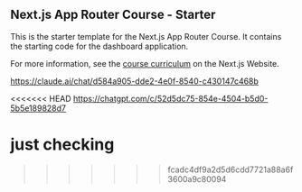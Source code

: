 ## Next.js App Router Course - Starter

This is the starter template for the Next.js App Router Course. It contains the starting code for the dashboard application.

For more information, see the [course curriculum](https://nextjs.org/learn) on the Next.js Website.


https://claude.ai/chat/d584a905-dde2-4e0f-8540-c430147c468b

<<<<<<< HEAD
https://chatgpt.com/c/52d5dc75-854e-4504-b5d0-5b5e189828d7

just checking 
=======
>>>>>>> fcadc4df9a2d5d6cdd7721a88a6f3600a9c80094
